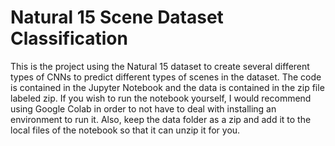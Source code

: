 # Natural 15 Scene Dataset Classification

This is the project using the Natural 15 dataset to create several different types of CNNs to predict different types of scenes in the dataset. The code is contained in the Jupyter Notebook and the data is contained in the zip file labeled zip. If you wish to run the notebook yourself, I would recommend using Google Colab in order to not have to deal with installing an environment to run it. Also, keep the data folder as a zip and add it to the local files of the notebook so that it can unzip it for you.
